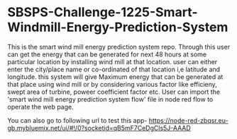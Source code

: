 # SBSPS-Challenge-1225-Smart-Windmill-Energy-Prediction-System
This is the smart wind mill energy prediction system repo.
Through this user can get the energy that can be generated for next 48 hours at some particular location by installing wind mill at that location.
user can either enter the city/place name or co-ordinated of that location i,e latitude and longitude.
this system will give Maximum energy that can be generated at that place using wind mill or by considering various factor like efficieny, swept area of turbine, poweer coefficient factor etc.
User can import the 'smart wind mill energy prediction system flow' file in node red flow to operate the web page.

You can also go to following url to test this app-
https://node-red-zbqsr.eu-gb.mybluemix.net/ui/#!/0?socketid=qB5mF7CeDgCls5J-AAAD

